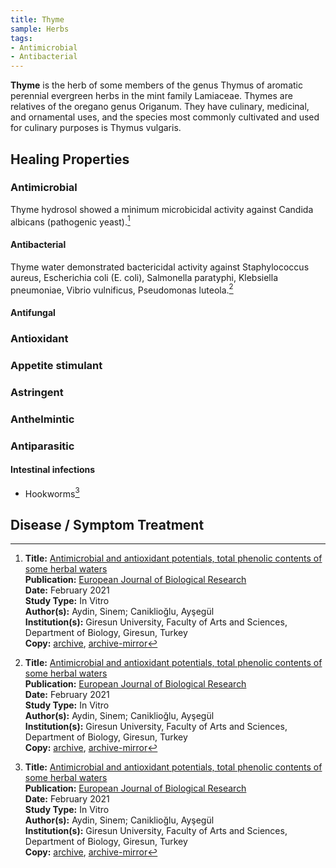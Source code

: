 ```yaml
---
title: Thyme
sample: Herbs
tags:
- Antimicrobial
- Antibacterial
---
```

**Thyme** is the herb of some members of the genus Thymus of aromatic perennial evergreen herbs in the mint family Lamiaceae. Thymes are relatives of the oregano genus Origanum. They have culinary, medicinal, and ornamental uses, and the species most commonly cultivated and used for culinary purposes is Thymus vulgaris.

## Healing Properties

### Antimicrobial

Thyme hydrosol showed a minimum microbicidal activity against Candida albicans (pathogenic yeast).[^1]

#### Antibacterial

Thyme water demonstrated bactericidal activity against Staphylococcus aureus, Escherichia coli (E. coli), Salmonella paratyphi, Klebsiella  pneumoniae, Vibrio vulnificus, Pseudomonas luteola.[^1]

#### Antifungal

### Antioxidant

### Appetite stimulant

### Astringent

### Anthelmintic

### Antiparasitic 

#### Intestinal infections

- Hookworms[^1]

## Disease / Symptom Treatment

[^1]: **Title:** [Antimicrobial and antioxidant potentials, total phenolic contents of some herbal waters](https://doi.org/10.5281/zenodo.4501542)<br>
**Publication:** [European Journal of Biological Research](http://www.journals.tmkarpinski.com/index.php/ejbr)<br>
**Date:** February 2021<br>
**Study Type:** In Vitro<br>
**Author(s):** Aydin, Sinem; Caniklioğlu, Ayşegül<br>
**Institution(s):** Giresun University, Faculty of Arts and Sciences, Department of Biology, Giresun, Turkey<br>
**Copy:** [archive](https://ipfs.io/ipfs/QmeLgcqrAD2xXPjtUnndemrCki57VQWG7xRSqkux7TwjQf), [archive-mirror](https://cloudflare-ipfs.com/ipfs/QmeLgcqrAD2xXPjtUnndemrCki57VQWG7xRSqkux7TwjQf)

[^2]: **Title:** [ ]( )<br>
**Publication:** [ ]( )<br>
**Date:** <br>
**Study Type:** Animal Study, Commentary, Human Study: In Vitro - In Vivo - In Silico, Human: Case Report, Meta Analysis, Review<br>
**Author(s):** <br>
**Institution(s):** <br>
**Abstract:** <br>
**Copy:** [archive](https://ipfs.io/ipfs/), [archive-mirror](https://cloudflare-ipfs.com/ipfs/)